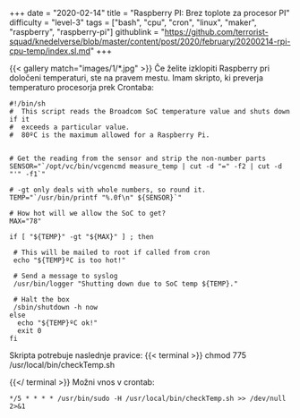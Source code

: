 +++
date = "2020-02-14"
title = "Raspberry PI: Brez toplote za procesor PI"
difficulty = "level-3"
tags = ["bash", "cpu", "cron", "linux", "maker", "raspberry", "raspberry-pi"]
githublink = "https://github.com/terrorist-squad/knedelverse/blob/master/content/post/2020/february/20200214-rpi-cpu-temp/index.sl.md"
+++

{{< gallery match="images/1/*.jpg" >}}
Če želite izklopiti Raspberry pri določeni temperaturi, ste na pravem mestu. Imam skripto, ki preverja temperaturo procesorja prek Crontaba:
```
#!/bin/sh
#  This script reads the Broadcom SoC temperature value and shuts down if it
#  exceeds a particular value.
#  80ºC is the maximum allowed for a Raspberry Pi.


# Get the reading from the sensor and strip the non-number parts
SENSOR="`/opt/vc/bin/vcgencmd measure_temp | cut -d "=" -f2 | cut -d "'" -f1`"

# -gt only deals with whole numbers, so round it.
TEMP="`/usr/bin/printf "%.0f\n" ${SENSOR}`"

# How hot will we allow the SoC to get?
MAX="78"

if [ "${TEMP}" -gt "${MAX}" ] ; then

 # This will be mailed to root if called from cron
 echo "${TEMP}ºC is too hot!"

 # Send a message to syslog
 /usr/bin/logger "Shutting down due to SoC temp ${TEMP}."

 # Halt the box
 /sbin/shutdown -h now
else
  echo "${TEMP}ºC ok!"
  exit 0
fi

```
Skripta potrebuje naslednje pravice:
{{< terminal >}}
chmod 775 /usr/local/bin/checkTemp.sh

{{</ terminal >}}
Možni vnos v crontab:
```
*/5 * * * * /usr/bin/sudo -H /usr/local/bin/checkTemp.sh >> /dev/null 2>&1

```
